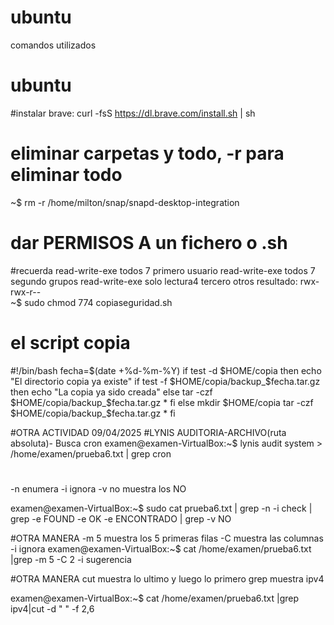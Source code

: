# ubuntu
comandos utilizados
# ubuntu
#instalar brave:
curl -fsS https://dl.brave.com/install.sh | sh
# eliminar carpetas y todo, -r para eliminar todo
~$ rm -r /home/milton/snap/snapd-desktop-integration
# dar PERMISOS A un fichero o .sh
#recuerda read-write-exe todos 7          primero usuario
          read-write-exe todos 7          segundo grupos
          read-write-exe solo lectura4     tercero otros 
resultado: rwx-rwx-r--          
~$ sudo chmod 774 copiaseguridad.sh

# el script copia
#!/bin/bash 
 fecha=$(date +%d-%m-%Y) 
 if test -d $HOME/copia
 then
 echo "El directorio copia ya existe"
        if test -f $HOME/copia/backup_$fecha.tar.gz
        then
        echo "La copia ya sido creada"
        else
        tar -czf $HOME/copia/backup_$fecha.tar.gz *
        fi
 else
  mkdir $HOME/copia
  tar -czf $HOME/copia/backup_$fecha.tar.gz *
fi


#OTRA ACTIVIDAD 09/04/2025
#LYNIS
AUDITORIA-ARCHIVO(ruta absoluta)- Busca cron
examen@examen-VirtualBox:~$ lynis audit system > /home/examen/prueba6.txt | grep cron
# 
-n enumera
-i ignora
-v no muestra los NO 

examen@examen-VirtualBox:~$ sudo cat prueba6.txt | grep -n -i check | grep -e FOUND -e OK -e ENCONTRADO  | grep -v NO

#OTRA MANERA
-m 5 muestra los 5 primeras filas
-C muestra las columnas
-i ignora
examen@examen-VirtualBox:~$ cat /home/examen/prueba6.txt |grep -m 5 -C 2 -i sugerencia


#OTRA MANERA
cut muestra lo ultimo  y luego lo primero 
grep muestra ipv4

examen@examen-VirtualBox:~$ cat /home/examen/prueba6.txt |grep ipv4|cut -d " " -f 2,6








